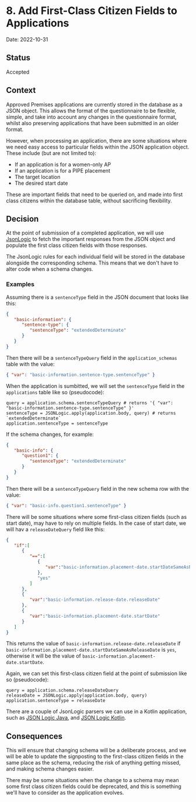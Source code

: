 # 8. Add First-Class Citizen Fields to Applications

Date: 2022-10-31

## Status

Accepted

## Context

Approved Premises applications are currently stored in the database as a JSON
object. This allows the format of the questionnaire to be flexible, simple, and
take into account any changes in the questionnaire format, whilst also
preserving applications that have been submitted in an older format.

However, when processing an application, there are some situations where we need
easy access to particular fields within the JSON application object. These include
(but are not limited to):

- If an application is for a women-only AP
- If an application is for a PIPE placement
- The target location
- The desired start date

These are important fields that need to be queried on, and made into first class
citizens within the database table, without sacrificing flexibility.

## Decision

At the point of submission of a completed application, we will use [JsonLogic](https://jsonlogic.com)
to fetch the important responses from the JSON object and populate the first
class citizen fields with those responses.

The JsonLogic rules for each individual field will be stored in the database
alongside the corresponding schema. This means that we don't have to alter code
when a schema changes.

### Examples

Assuming there is a `sentenceType` field in the JSON document
that looks like this:

```json
{
   "basic-information": {
      "sentence-type": {
         "sentenceType": "extendedDeterminate"
      }
   }
}
```

Then there will be a `sentenceTypeQuery` field in the `application_schemas`
table with the value:

```json
{ "var": "basic-information.sentence-type.sentenceType" }
```

When the application is sumbitted, we will set the `sentenceType` field in the
`applications` table like so (pseudocode):

```text
query = application.schema.sentenceTypeQuery # returns '{ "var": "basic-information.sentence-type.sentenceType" }'
sentenceType = JSONLogic.apply(application.body, query) # returns `extendedDeterminate`
application.sentenceType = sentenceType
```

If the schema changes, for example:

```json
{
   "basic-info": {
      "question1": {
         "sentenceType": "extendedDeterminate"
      }
   }
}
```

Then there will be a `sentenceTypeQuery` field in the new schema row with
the value:

```json
{ "var": "basic-info.question1.sentenceType" }
```

There will be some situations where some first-class citizen fields (such
as start date), may have to rely on multiple fields. In the case of start
date, we will hav a `releaseDateQuery` field like this:

```json
{
   "if":[
      {
         "==":[
            {
               "var":"basic-information.placement-date.startDateSameAsReleaseDate"
            },
            "yes"
         ]
      },
      {
         "var":"basic-information.release-date.releaseDate"
      },
      {
         "var":"basic-information.placement-date.startDate"
      }
   ]
}
```

This returns the value of `basic-information.release-date.releaseDate` if
`basic-information.placement-date.startDateSameAsReleaseDate` is `yes`,
otherwise it will be the value of `basic-information.placement-date.startDate`.

Again, we can set this first-class citizen field at the point of submission
like so (pseudocode):

```text
query = application.schema.releaseDateQuery
releaseDate = JSONLogic.apply(application.body, query)
application.sentenceType = releaseDate
```

There are a couple of JsonLogic
parsers we can use in a Kotlin application, such as [JSON Logic Java](https://github.com/jamsesso/json-logic-java),
and [JSON Logic Kotlin](https://github.com/advantagefse/json-logic-kotlin).

## Consequences

This will ensure that changing schema will be a deliberate process, and we will
be able to update the signposting to the first-class citizen fields in the same
place as the schema, reducing the risk of anything getting missed, and making
schema changes easier.

There may be some situations when the change to a schema may mean some first
class citizen fields could be deprecated, and this is something we'll have to
consider as the application evolves.
